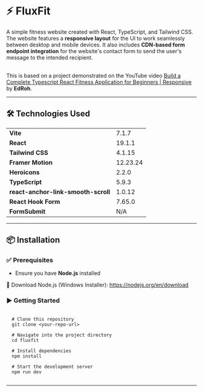 <h1>⚡ FluxFit</h1>
<p>
  A simple fitness website created with React, TypeScript, and Tailwind CSS. The 
  website features a <strong>responsive layout</strong> for the UI to work 
  seamlessly between desktop and mobile devices. It also includes 
  <strong>CDN-based form endpoint integration</strong> for the website's contact 
  form to send the user's message to the intended recipient.
  <br><br>

  This is based on a project demonstrated on the YouTube video 
  <a href="https://youtu.be/I2NNxr3WPDo" target="_blank" rel="noopener noreferrer">
    Build a Complete Typescript React Fitness Application for Beginners | Responsive
  </a> by <strong>EdRoh</strong>.
</p>

<hr/>

<h2>🛠️ Technologies Used</h2>
<table>
  <tr><td><strong>Vite</strong></td><td>7.1.7</td></tr>
  <tr><td><strong>React</strong></td><td>19.1.1</td></tr>
  <tr><td><strong>Tailwind CSS</strong></td><td>4.1.15</td></tr>
  <tr><td><strong>Framer Motion</strong></td><td>12.23.24</td></tr>
  <tr><td><strong>Heroicons</strong></td><td>2.2.0</td></tr>
  <tr><td><strong>TypeScript</strong></td><td>5.9.3</td></tr>
  <tr><td><strong>react-anchor-link-smooth-scroll</strong></td><td>1.0.12</td></tr>
  <tr><td><strong>React Hook Form</strong></td><td>7.65.0</td></tr>
  <tr><td><strong>FormSubmit</strong></td><td>N/A</td></tr>
</table>

<hr/>

<h2>📦 Installation</h2>

<h3>✅ Prerequisites</h3>
<ul>
  <li>Ensure you have <strong>Node.js</strong> installed</li>
</ul>

<p>
  🔗 Download Node.js (Windows Installer): 
  <a href="https://nodejs.org/en/download" target="_blank">https://nodejs.org/en/download</a>
</p>

<h3>▶️ Getting Started</h3>

<pre>
  <code>
  # Clone this repository
  git clone &lt;your-repo-url&gt;
  
  # Navigate into the project directory
  cd fluxfit
  
  # Install dependencies
  npm install
  
  # Start the development server
  npm run dev
  </code>
</pre>

<hr/>
